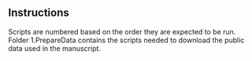 ## Instructions

Scripts are numbered based on the order they are expected to be run. Folder 1.PrepareData contains the scripts needed to download the public data used in the manuscript. 